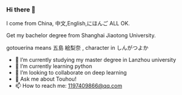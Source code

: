 ### Hi there 👋
I come from China,
中文,English,にほんご ALL OK.

Get my bachelor degree from Shanghai Jiaotong University.

gotouerina means 五島 絵梨奈 ,
character in しんがつよか

- 🔭 I’m currently studying my master degree in Lanzhou university
- 🌱 I’m currently learning python
- 👯 I’m looking to collaborate on deep learning
- 💬 Ask me about Touhou!
- 📫 How to reach me: 1197409866@qq.com
